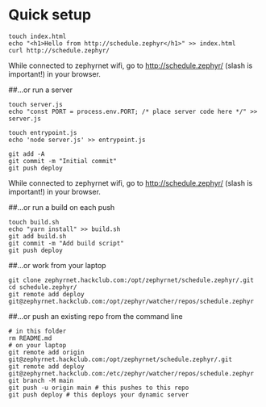 # Quick setup

```
touch index.html
echo "<h1>Hello from http://schedule.zephyr</h1>" >> index.html
curl http://schedule.zephyr/
```

While connected to zephyrnet wifi, go to http://schedule.zephyr/ (slash is important!) in your browser.

##...or run a server

```
touch server.js
echo "const PORT = process.env.PORT; /* place server code here */" >> server.js

touch entrypoint.js
echo 'node server.js' >> entrypoint.js

git add -A
git commit -m "Initial commit"
git push deploy
```

While connected to zephyrnet wifi, go to http://schedule.zephyr/ (slash is important!) in your browser.

##...or run a build on each push

```
touch build.sh
echo "yarn install" >> build.sh
git add build.sh
git commit -m "Add build script"
git push deploy
```

##...or work from your laptop
```
git clone zephyrnet.hackclub.com:/opt/zephyrnet/schedule.zephyr/.git
cd schedule.zephyr/
git remote add deploy git@zephyrnet.hackclub.com:/opt/zephyr/watcher/repos/schedule.zephyr
```

##...or push an existing repo from the command line

```
# in this folder
rm README.md
# on your laptop
git remote add origin git@zephyrnet.hackclub.com:/opt/zephyrnet/schedule.zephyr/.git
git remote add deploy git@zephyrnet.hackclub.com:/etc/zephyr/watcher/repos/schedule.zephyr
git branch -M main
git push -u origin main # this pushes to this repo
git push deploy # this deploys your dynamic server
```
